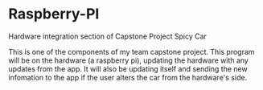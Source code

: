 # Raspberry-PI
Hardware integration section of Capstone Project Spicy Car

This is one of the components of my team capstone project.  This program will be on the hardware (a raspberry pi), updating the hardware with any updates from the app.  It will also be updating itself and sending the new infomation to the app if the user alters the car from the hardware's side.

